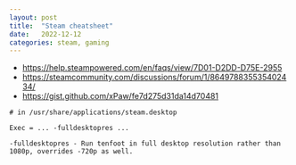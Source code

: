 ```yaml
---
layout: post
title:  "Steam cheatsheet"
date:   2022-12-12
categories: steam, gaming
---
```


- https://help.steampowered.com/en/faqs/view/7D01-D2DD-D75E-2955
- https://steamcommunity.com/discussions/forum/1/864978835535402434/
- https://gist.github.com/xPaw/fe7d275d31da14d70481

```
# in /usr/share/applications/steam.desktop

Exec = ... -fulldesktopres ...

-fulldesktopres - Run tenfoot in full desktop resolution rather than 1080p, overrides -720p as well.
```
